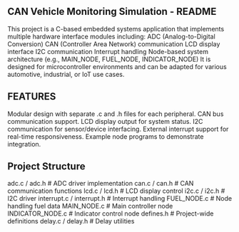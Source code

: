 CAN Vehicle Monitoring Simulation - README
------------------------------------------
This project is a C-based embedded systems application that implements multiple hardware interface modules including:
ADC (Analog-to-Digital Conversion)
CAN (Controller Area Network) communication
LCD display interface
I2C communication
Interrupt handling
Node-based system architecture (e.g., MAIN_NODE, FUEL_NODE, INDICATOR_NODE)
It is designed for microcontroller environments and can be adapted for various automotive, industrial, or IoT use cases.

FEATURES
------------------------------------------
Modular design with separate .c and .h files for each peripheral.
CAN bus communication support.
LCD display output for system status.
I2C communication for sensor/device interfacing.
External interrupt support for real-time responsiveness.
Example node programs to demonstrate integration.

Project Structure
------------------------------------------
adc.c / adc.h                # ADC driver implementation
can.c / can.h                # CAN communication functions
lcd.c / lcd.h                # LCD display control
i2c.c / i2c.h                # I2C driver
interrupt.c / interrupt.h    # Interrupt handling
FUEL_NODE.c                  # Node handling fuel data
MAIN_NODE.c                  # Main controller node
INDICATOR_NODE.c             # Indicator control node
defines.h                    # Project-wide definitions
delay.c / delay.h            # Delay utilities
